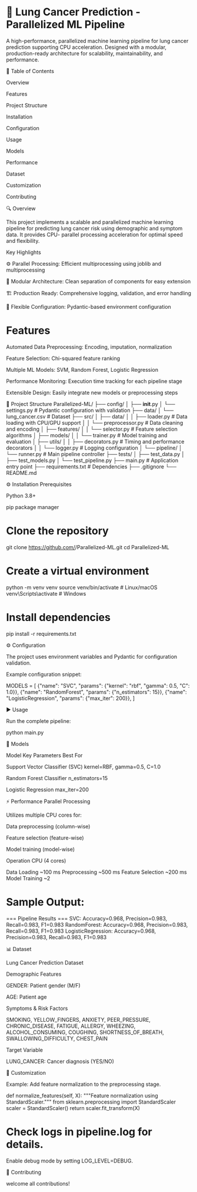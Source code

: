 # 🏥 Lung Cancer Prediction - Parallelized ML Pipeline

A high-performance, parallelized machine learning pipeline for lung cancer prediction supporting CPU acceleration. Designed with a modular, production-ready architecture for scalability, maintainability, and performance.

📑 Table of Contents

Overview

Features

Project Structure

Installation

Configuration

Usage

Models

Performance

Dataset

Customization

Contributing

🔍 Overview

This project implements a scalable and parallelized machine learning pipeline for predicting lung cancer risk using demographic and symptom data. It provides CPU- parallel processing acceleration for optimal speed and flexibility.

Key Highlights

⚙️ Parallel Processing: Efficient multiprocessing using joblib and multiprocessing

🧩 Modular Architecture: Clean separation of components for easy extension

🏗️ Production Ready: Comprehensive logging, validation, and error handling

🔧 Flexible Configuration: Pydantic-based environment configuration

# Features

Automated Data Preprocessing: Encoding, imputation, normalization

Feature Selection: Chi-squared feature ranking

Multiple ML Models: SVM, Random Forest, Logistic Regression

Performance Monitoring: Execution time tracking for each pipeline stage

Extensible Design: Easily integrate new models or preprocessing steps

📂 Project Structure
Parallelized-ML/
├── config/
│   ├── __init__.py
│   └── settings.py          # Pydantic configuration with validation
├── data/
│   └── lung_cancer.csv      # Dataset
├── src/
│   ├── data/
│   │   ├── loader.py        # Data loading with CPU/GPU support
│   │   └── preprocessor.py  # Data cleaning and encoding
│   ├── features/
│   │   └── selector.py      # Feature selection algorithms
│   ├── models/
│   │   └── trainer.py       # Model training and evaluation
│   ├── utils/
│   │   ├── decorators.py    # Timing and performance decorators
│   │   └── logger.py        # Logging configuration
│   └── pipeline/
│       └── runner.py        # Main pipeline controller
├── tests/
│   ├── test_data.py
│   ├── test_models.py
│   └── test_pipeline.py
├── main.py                  # Application entry point
├── requirements.txt          # Dependencies
├── .gitignore
└── README.md

⚙️ Installation
Prerequisites

Python 3.8+

pip package manager

# Clone the repository
git clone https://github.com/<your-username>/Parallelized-ML.git
cd Parallelized-ML

# Create a virtual environment
python -m venv venv
source venv/bin/activate     # Linux/macOS
venv\Scripts\activate        # Windows

# Install dependencies
pip install -r requirements.txt

⚙️ Configuration

The project uses environment variables and Pydantic for configuration validation.

Example configuration snippet:

MODELS = [
    {"name": "SVC", "params": {"kernel": "rbf", "gamma": 0.5, "C": 1.0}},
    {"name": "RandomForest", "params": {"n_estimators": 15}},
    {"name": "LogisticRegression", "params": {"max_iter": 200}},
]

▶️ Usage

Run the complete pipeline:

python main.py

🤖 Models

Model	Key Parameters	Best For

Support Vector Classifier (SVC)	kernel=RBF, gamma=0.5, C=1.0	

Random Forest Classifier	n_estimators=15	

Logistic Regression	max_iter=200

⚡ Performance
Parallel Processing

Utilizes multiple CPU cores for:

Data preprocessing (column-wise)

Feature selection (feature-wise)

Model training (model-wise)

Operation	CPU (4 cores)	

Data Loading	~100 ms	
Preprocessing	~500 ms	
Feature Selection	~200 ms	
Model Training	~2 

# Sample Output:

=== Pipeline Results ===
SVC: Accuracy=0.968, Precision=0.983, Recall=0.983, F1=0.983
RandomForest: Accuracy=0.968, Precision=0.983, Recall=0.983, F1=0.983
LogisticRegression: Accuracy=0.968, Precision=0.983, Recall=0.983, F1=0.983

📊 Dataset

Lung Cancer Prediction Dataset

Demographic Features

GENDER: Patient gender (M/F)

AGE: Patient age

Symptoms & Risk Factors

SMOKING, YELLOW_FINGERS, ANXIETY, PEER_PRESSURE, CHRONIC_DISEASE,
FATIGUE, ALLERGY, WHEEZING, ALCOHOL_CONSUMING,
COUGHING, SHORTNESS_OF_BREATH, SWALLOWING_DIFFICULTY, CHEST_PAIN

Target Variable

LUNG_CANCER: Cancer diagnosis (YES/NO)

🔧 Customization

Example: Add feature normalization to the preprocessing stage.

def normalize_features(self, X):
    """Feature normalization using StandardScaler."""
    from sklearn.preprocessing import StandardScaler
    scaler = StandardScaler()
    return scaler.fit_transform(X)

# Check logs in pipeline.log for details.

Enable debug mode by setting LOG_LEVEL=DEBUG.

🤝 Contributing

welcome all contributions!
